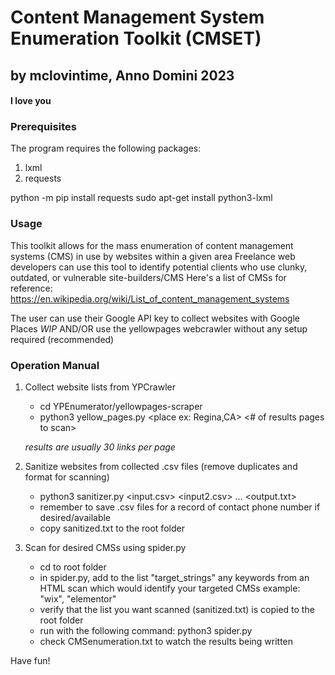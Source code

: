 # Content Management System Enumeration Toolkit (CMSET)
## by mclovintime, Anno Domini 2023
#### I love you

### Prerequisites

The program requires the following packages: 
 1. lxml
 2. requests

python -m pip install requests
sudo apt-get install python3-lxml

### Usage

This toolkit allows for the mass enumeration of content management systems (CMS) in use by websites within a given area
Freelance web developers can use this tool to identify potential clients who use clunky, outdated, or vulnerable site-builders/CMS
Here's a list of CMSs for reference: https://en.wikipedia.org/wiki/List_of_content_management_systems

The user can use their Google API key to collect websites with Google Places *WIP*
AND/OR
use the yellowpages webcrawler without any setup required (recommended)

### Operation Manual

1. Collect website lists from YPCrawler
    - cd YPEnumerator/yellowpages-scraper
    - python3 yellow_pages.py <keyword> <place ex: Regina,CA> <# of results pages to scan> 

    *results are usually 30 links per page*

2. Sanitize websites from collected .csv files (remove duplicates and format for scanning)
    - python3 sanitizer.py <input.csv> <input2.csv> ... <output.txt>
    - remember to save .csv files for a record of contact phone number if desired/available
    - copy sanitized.txt to the root folder

3. Scan for desired CMSs using spider.py
    - cd to root folder
    - in spider.py, add to the list "target_strings" any keywords from an HTML scan which would identify your targeted CMSs
        example: "wix", "elementor"
    - verify that the list you want scanned (sanitized.txt) is copied to the root folder
    - run with the following command: python3 spider.py
    - check CMSenumeration.txt to watch the results being written

Have fun!
